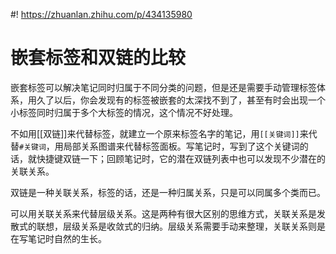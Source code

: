 #! https://zhuanlan.zhihu.com/p/434135980
# 嵌套标签和双链的比较

嵌套标签可以解决笔记同时归属于不同分类的问题，但是还是需要手动管理标签体系，用久了以后，你会发现有的标签被嵌套的太深找不到了，甚至有时会出现一个小标签同时归属于多个大标签的情况，这个情况不好处理。

不如用[[双链]]来代替标签，就建立一个原来标签名字的笔记，用`[[关键词]]`来代替`#关键词`，用局部关系图谱来代替标签面板。写笔记时，写到了这个关键词的话，就快捷键双链一下；回顾笔记时，它的潜在双链列表中也可以发现不少潜在的关联关系。

双链是一种关联关系，标签的话，还是一种归属关系，只是可以同属多个类而已。

可以用关联关系来代替层级关系。这是两种有很大区别的思维方式，关联关系是发散式的联想，层级关系是收敛式的归纳。层级关系需要手动来整理，关联关系则是在写笔记时自然的生长。
